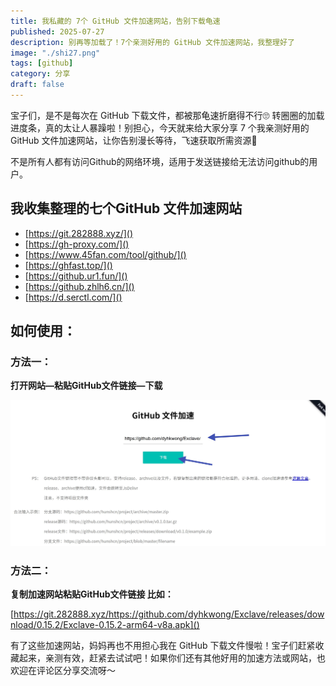 ```yaml
---
title: 我私藏的 7个 GitHub 文件加速网站，告别下载龟速
published: 2025-07-27
description: 别再等加载了！7个亲测好用的 GitHub 文件加速网站，我整理好了
image: "./shi27.png"
tags: [github]
category: 分享
draft: false
---
```

宝子们，是不是每次在 GitHub 下载文件，都被那龟速折磨得不行🙄 转圈圈的加载进度条，真的太让人暴躁啦！别担心，今天就来给大家分享 7 个我亲测好用的 GitHub 文件加速网站，让你告别漫长等待，飞速获取所需资源💨

不是所有人都有访问Github的网络环境，适用于发送链接给无法访问github的用户。

## 我收集整理的七个GitHub 文件加速网站

- [https://git.282888.xyz/]()
- [https://gh-proxy.com/]()
- [https://www.45fan.com/tool/github/]()
- [https://ghfast.top/]()
- [https://github.ur1.fun/]()
- [https://github.zhlh6.cn/]()
- [https://d.serctl.com/]()

## 如何使用：

### 方法一：

**打开网站—粘贴GitHub文件链接—下载**

![shiyoongxiaz](./shi27.png)

### 方法二：

**复制加速网站粘贴GitHub文件链接  比如：**

[https://git.282888.xyz/https://github.com/dyhkwong/Exclave/releases/download/0.15.2/Exclave-0.15.2-arm64-v8a.apk]()

有了这些加速网站，妈妈再也不用担心我在 GitHub 下载文件慢啦！宝子们赶紧收藏起来，亲测有效，赶紧去试试吧！如果你们还有其他好用的加速方法或网站，也欢迎在评论区分享交流呀～
